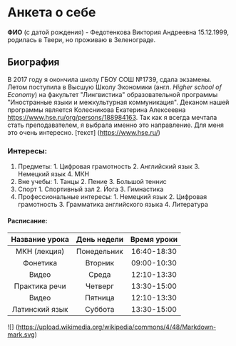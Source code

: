 # Анкета о себе
**ФИО** (с датой рождения) - Федотенкова Виктория Андреевна 15.12.1999, родилась в Твери, но проживаю в Зеленограде.
## **Биография**
В 2017 году я окончила школу ГБОУ СОШ №1739, сдала экзамены. Летом поступила в Высшую Школу Экономики (англ. *Higher school of Economy*) на факультет "Лингвистика" образовательной программы "Иностранные языки и межкультурная коммуникация". Деканом нашей программы является Колесникова Екатерина Алексеевна <https://www.hse.ru/org/persons/188984163>. Так как я всегда мечтала стать преподавателем, я выбрала именно это направление. Для меня это очень интересно. 
[текст] (https://www.hse.ru/)
### Интересы:
  1. Предметы:
    1. Цифровая грамотность
    2. Английский язык
    3. Немецкий язык
    4. МКН
  2. Вне учебы:
    1. Танцы
    2. Пение
    3. Большой теннис 
  3. Спорт 
    1. Спортивный зал 
    2. Йога 
    3. Гимнастика 
  4. Профессиональные интересы:
    1. Немецкий язык
    2. Цифровая грамотность 
    3. Грамматика английского языка
    4. Литература 
    
#### Расписание:
  Название урока|День недели|Время уроки 
  :---:|:---:|:---:
  МКН (лекция) |Понедельник| 16:40-18:30
  Фонетика|Вторник|09:00-10:30
  Видео|Среда|12:10-13:30
  Практика речи|Четверг|13:30-15:00
  Видео|Пятница|12:10-13:30
  Латинский язык|Суббота|13:30-15:00
   
   ![] (https://upload.wikimedia.org/wikipedia/commons/4/48/Markdown-mark.svg)
